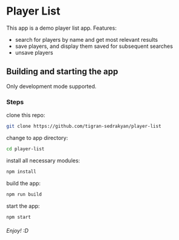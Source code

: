 # Player List

This app is a demo player list app.
Features:

- search for players by name and get most relevant results
- save players, and display them saved for subsequent searches
- unsave players

## Building and starting the app

Only development mode supported.

### Steps

clone this repo: 
```sh
git clone https://github.com/tigran-sedrakyan/player-list
```
change to app directory: 
```sh
cd player-list
```
install all necessary modules: 
```sh
npm install
```
build the app: 
```sh
npm run build
```
start the app: 
```sh
npm start
```
###### Enjoy! :D